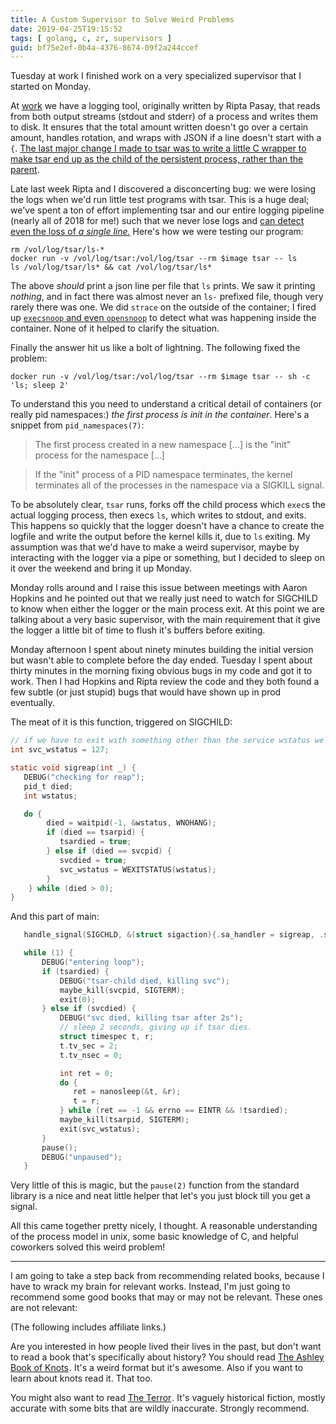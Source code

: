 ```yaml
---
title: A Custom Supervisor to Solve Weird Problems
date: 2019-04-25T19:15:52
tags: [ golang, c, zr, supervisors ]
guid: bf75e2ef-0b4a-4376-8674-09f2a244ccef
---
```

Tuesday at work I finished work on a very specialized supervisor that I started on
Monday.

<!--more-->

At [work](https://www.ziprecruiter.com/hiring/technology) we have a logging
tool, originally written by Ripta Pasay, that reads from both output streams
(stdout and stderr) of a process and writes them to disk.  It ensures that the
total amount written doesn't go over a certain amount, handles rotation, and
wraps with JSON if a line doesn't start with a `{`.  [The last major change I
made to tsar was to write a little C wrapper to make tsar end up as the child of
the persistent process, rather than the parent](/posts/c-golang-perl-and-unix/).

Late last week Ripta and I discovered a disconcerting bug: we were losing the
logs when we'd run little test programs with tsar.  This is a huge deal; we've
spent a ton of effort implementing tsar and our entire logging pipeline (nearly
all of 2018 for me!) such that we never lose logs and [can detect even the loss
of *a single line.*](/posts/log-loss-detection/)  Here's how we were testing our
program:

```
rm /vol/log/tsar/ls-*
docker run -v /vol/log/tsar:/vol/log/tsar --rm $image tsar -- ls
ls /vol/log/tsar/ls* && cat /vol/log/tsar/ls*
```

The above *should* print a json line per file that `ls` prints.  We saw it
printing *nothing*, and in fact there was almost never an `ls-` prefixed file,
though very rarely there was one.  We did `strace` on the outside of the
container; I fired up [`execsnoop` and even
`opensnoop`](https://github.com/iovisor/bcc) to detect what was happening inside
the container.  None of it helped to clarify the situation.

Finally the answer hit us like a bolt of lightning.  The following fixed the
problem:

```
docker run -v /vol/log/tsar:/vol/log/tsar --rm $image tsar -- sh -c 'ls; sleep 2'
```

To understand this you need to understand a critical detail of containers (or
really pid namespaces:) *the first process is init in the container*.  Here's a
snippet from `pid_namespaces(7)`:

> The first process created in a new namespace [...] is the "init" process for
> the namespace [...]

> If the "init" process of a PID namespace terminates, the kernel terminates all
> of the processes in the namespace via a SIGKILL signal. 

To be absolutely clear, `tsar` runs, forks off the child process which
`exec`s the actual logging process, then execs `ls`, which writes to stdout, and
exits.  This happens so quickly that the logger doesn't have a chance to create
the logfile and write the output before the kernel kills it, due to `ls`
exiting.  My assumption was that we'd have to make a weird supervisor, maybe by
interacting with the logger via a pipe or something, but I decided to sleep on
it over the weekend and bring it up Monday.

Monday rolls around and I raise this issue between meetings with Aaron Hopkins
and he pointed out that we really just need to watch for SIGCHILD to know when
either the logger or the main process exit.  At this point we are talking about
a very basic supervisor, with the main requirement that it give the logger a
little bit of time to flush it's buffers before exiting.

Monday afternoon I spent about ninety minutes building the initial version but
wasn't able to complete before the day ended.  Tuesday I spent about thirty
minutes in the morning fixing obvious bugs in my code and got it to work.  Then
I had Hopkins and Ripta review the code and they both found a few subtle (or
just stupid) bugs that would have shown up in prod eventually.

The meat of it is this function, triggered on SIGCHILD:

```c
// if we have to exit with something other than the service wstatus we exit 127
int svc_wstatus = 127;

static void sigreap(int _) {
   DEBUG("checking for reap");
   pid_t died;
   int wstatus;

   do {
        died = waitpid(-1, &wstatus, WNOHANG);
        if (died == tsarpid) {
           tsardied = true;
        } else if (died == svcpid) {
           svcdied = true;
           svc_wstatus = WEXITSTATUS(wstatus);
        }
    } while (died > 0);
}
```

And this part of main:
```c
   handle_signal(SIGCHLD, &(struct sigaction){.sa_handler = sigreap, .sa_flags = SA_NOCLDSTOP});

   while (1) {
       DEBUG("entering loop");
       if (tsardied) {
           DEBUG("tsar-child died, killing svc");
           maybe_kill(svcpid, SIGTERM);
           exit(0);
       } else if (svcdied) {
           DEBUG("svc died, killing tsar after 2s");
           // sleep 2 seconds, giving up if tsar dies.
           struct timespec t, r;
           t.tv_sec = 2;
           t.tv_nsec = 0;

           int ret = 0;
           do {
              ret = nanosleep(&t, &r);
              t = r;
           } while (ret == -1 && errno == EINTR && !tsardied);
           maybe_kill(tsarpid, SIGTERM);
           exit(svc_wstatus);
       }
       pause();
       DEBUG("unpaused");
   }
```

Very little of this is magic, but the `pause(2)` function from the standard
library is a nice and neat little helper that let's you just block till you get
a signal.

All this came together pretty nicely, I thought.  A reasonable understanding of
the process model in unix, some basic knowledge of C, and helpful coworkers
solved this weird problem!

---

I am going to take a step back from recommending related books, because I have
to wrack my brain for relevant works.  Instead, I'm just going to recommend some
good books that may or may not be relevant.  These ones are not relevant:

(The following includes affiliate links.)

Are you interested in how people lived their lives in the past, but don't want
to read a book that's specifically about history?  You should read
<a target="_blank" href="https://www.amazon.com/gp/product/0385040253/ref=as_li_tl?ie=UTF8&camp=1789&creative=9325&creativeASIN=0385040253&linkCode=as2&tag=afoolishmanif-20&linkId=ccd28030f89b5864dc8e0a90bb786bb1">The Ashley Book of Knots</a><img src="//ir-na.amazon-adsystem.com/e/ir?t=afoolishmanif-20&l=am2&o=1&a=0385040253" width="1" height="1" border="0" alt="" style="border:none !important; margin:0px !important;" />.
It's a weird format but it's awesome.  Also if you want to learn about knots
read it.  That too.

You might also want to read
<a target="_blank" href="https://www.amazon.com/gp/product/0316486094/ref=as_li_tl?ie=UTF8&camp=1789&creative=9325&creativeASIN=0316486094&linkCode=as2&tag=afoolishmanif-20&linkId=bef3399d43c700cc6115a01ee93541ba">The Terror</a><img src="//ir-na.amazon-adsystem.com/e/ir?t=afoolishmanif-20&l=am2&o=1&a=0316486094" width="1" height="1" border="0" alt="" style="border:none !important; margin:0px !important;" />.
It's vaguely historical fiction, mostly accurate with some bits that are wildly
inaccurate.  Strongly recommend.
